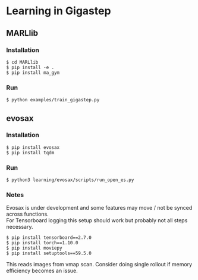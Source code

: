 # Learning in Gigastep

## MARLlib

### Installation
```
$ cd MARLlib
$ pip install -e .
$ pip install ma_gym
```

### Run
```
$ python examples/train_gigastep.py
```

## evosax

### Installation
```
$ pip install evosax
$ pip install tqdm
```

### Run
```
$ python3 learning/evosax/scripts/run_open_es.py
```

### Notes
Evosax is under development and some features may move / not be synced across functions.\
For Tensorboard logging this setup should work but probably not all steps necessary.
```
$ pip install tensorboard==2.7.0
$ pip install torch==1.10.0
$ pip install moviepy
$ pip install setuptools==59.5.0
```
This reads images from vmap scan. Consider doing single rollout if memory efficiency becomes an issue.